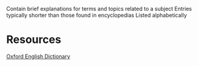 Contain brief explanations for terms and topics related to a subject
Entries typically shorter than those found in encyclopedias
Listed alphabetically

# Resources
[Oxford English Dictionary](https://www.oed.com/)